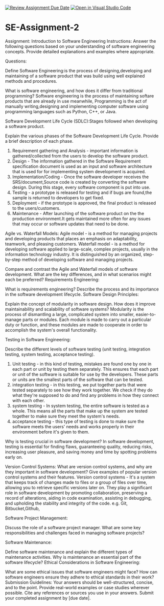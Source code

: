 [![Review Assignment Due Date](https://classroom.github.com/assets/deadline-readme-button-24ddc0f5d75046c5622901739e7c5dd533143b0c8e959d652212380cedb1ea36.svg)](https://classroom.github.com/a/-ucQIGTc)
[![Open in Visual Studio Code](https://classroom.github.com/assets/open-in-vscode-718a45dd9cf7e7f842a935f5ebbe5719a5e09af4491e668f4dbf3b35d5cca122.svg)](https://classroom.github.com/online_ide?assignment_repo_id=15219433&assignment_repo_type=AssignmentRepo)
# SE-Assignment-2
Assignment: Introduction to Software Engineering
Instructions:
Answer the following questions based on your understanding of software engineering concepts. Provide detailed explanations and examples where appropriate.

Questions:

Define Software Engineering:is the process of designing,developing and maintaining of a software product that was build using well explained methods and procedures.

What is software engineering, and how does it differ from traditional programming? Software engineering is the process of maintaining softare products that are already in use meanwhile, Programming  is the act of manually writing,designing and implementing computer software using programming languages such as Python, C++, or Java.

Software Development Life Cycle (SDLC):Stages followed when developing a software product.

Explain the various phases of the Software Development Life Cycle. Provide a brief description of each phase.
1. Requirement gathering and Analysis - important information is gathered/collected from the users to develop the software product.
2. Design - The information gathered in the Software Requirement specification document is used as an input and software architecture that is used for for implementing system development is acquired. 
3. Implementation/Coding - Once the software developer receives the SRS/document,Source code is created by converting the software design. During this stage, every software component is put into use.
4. Testing - a prototype is released for testing and if bugs are found,the sample is returned to developers to get fixed.
5. Deployment - if the prototype is approved, the final product is released to the users/customers.
6. Maintenance - After launching of the software product on the the production environment.It gets maintained more often for any issues that may occur or software updates that need to be done.
   
Agile vs. Waterfall Models:
Agile model - is a method for managing projects and developing products that places an emphasis on adaptability, teamwork, and pleasing customers.
Waterfall model - is a method for developing software applied to large-scale, complex projects, usually in the information technology industry. It is distinguished by an organized, step-by-step method of developing software and managing projects.

Compare and contrast the Agile and Waterfall models of software development. What are the key differences, and in what scenarios might each be preferred?
Requirements Engineering:

What is requirements engineering? Describe the process and its importance in the software development lifecycle.
Software Design Principles:

Explain the concept of modularity in software design. How does it improve maintainability and scalability of software systems? Modularity is the process of dismantling a large, complicated system into smaller, easier-to-manage parts or modules. Each module is made to carry out a particular duty or function, and these modules are made to cooperate in order to accomplish the system's overall functionality.

Testing in Software Engineering:

Describe the different levels of software testing (unit testing, integration testing, system testing, acceptance testing). 
1. Unit testing - in this kind of testing, mistakes are found one by one in each part or unit by testing them separately. This ensures that each part or unit of the software is suitable for use by the developers. These parts or units are the smallest parts of the software that can be tested.
2. integration testing - in this testing, we put together parts that were tested separately to see how they work together. We check if they do what they're supposed to do and find any problems in how they connect with each other.
3. system testing - In system testing, the entire software is tested as a whole. This means all the parts that make up the system are tested together to make sure they meet the system's needs.
4. acceptance testing - this type of testing is done to make sure the software meets the users' needs and works properly in their environment before it's given to them.

Why is testing crucial in software development?
In software development, testing is essential for finding flaws, guaranteeing quality, reducing risks, increasing user pleasure, and saving money and time by spotting problems early on.
   
   
Version Control Systems:
What are version control systems, and why are they important in software development? Give examples of popular version control systems and their features.
Version control systems - It's a system that keeps track of changes made to files or a group of files over time, allowing you to retrieve specific versions later on.
They play a significant role in software development by promoting collaboration, preserving a record of alterations, aiding in code examination, assisting in debugging, and upholding the stability and integrity of the code.
e.g. Git, Bitbucket,Github,

Software Project Management:

Discuss the role of a software project manager. What are some key responsibilities and challenges faced in managing software projects?

Software Maintenance:

Define software maintenance and explain the different types of maintenance activities. Why is maintenance an essential part of the software lifecycle?
Ethical Considerations in Software Engineering:

What are some ethical issues that software engineers might face? How can software engineers ensure they adhere to ethical standards in their work?
Submission Guidelines:
Your answers should be well-structured, concise, and to the point.
Provide real-world examples or case studies wherever possible.
Cite any references or sources you use in your answers.
Submit your completed assignment by [due date].
